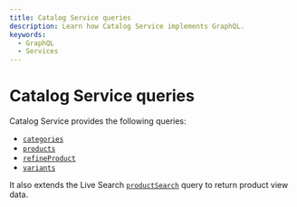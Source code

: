 ```yaml
---
title: Catalog Service queries
description: Learn how Catalog Service implements GraphQL.
keywords:
  - GraphQL
  - Services
---
```


# Catalog Service queries

Catalog Service provides the following queries:

*  [`categories`](categories.md)
*  [`products`](products.md)
*  [`refineProduct`](refine-product.md)
*  [`variants`](product-variants.md)

It also extends the Live Search [`productSearch`](../live-search/product-search.md#catalog-service) query to return product view data.
